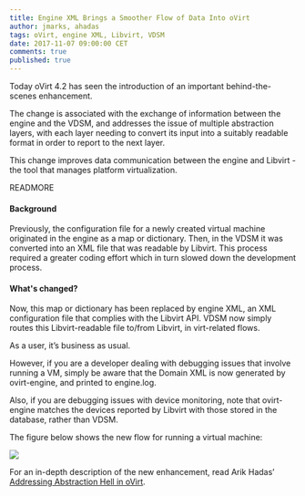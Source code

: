 ```yaml
---
title: Engine XML Brings a Smoother Flow of Data Into oVirt
author: jmarks, ahadas
tags: oVirt, engine XML, Libvirt, VDSM
date: 2017-11-07 09:00:00 CET
comments: true
published: true
---
```

Today oVirt 4.2 has seen the introduction of an important behind-the-scenes enhancement.

The change is associated with the exchange of information between the engine and the VDSM, and addresses the issue of multiple abstraction layers, with each layer needing to convert its input into a suitably readable format in order to report to the next layer.

This change improves data communication between the engine and Libvirt - the tool that manages platform virtualization.

READMORE

#### Background

Previously, the configuration file for a newly created virtual machine originated in the engine as a map or dictionary.
Then, in the VDSM it was converted into an XML file that was readable by Libvirt. This process required a greater coding
effort which in turn slowed down the development process.

#### What's changed?
Now, this map or dictionary has been replaced by engine XML, an XML configuration file that complies with the Libvirt API.
VDSM now simply routes this Libvirt-readable file to/from Libvirt, in virt-related flows.

As a user, it’s business as usual.

However, if you are a developer dealing with debugging issues that involve running a VM, simply be aware that the Domain XML is now generated by ovirt-engine,
and printed to engine.log.

Also, if you are debugging issues with device monitoring, note that ovirt-engine matches the devices reported by Libvirt with those stored in the database,
rather than VDSM.

The figure below shows the new flow for running a virtual machine:

![](/images/run_vm.png)

For an in-depth description of the new enhancement, read Arik Hadas’ [Addressing Abstraction Hell in oVirt](http://ahadas.github.io/engine-xml/).

